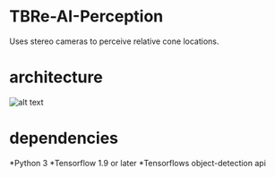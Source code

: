 # TBRe-AI-Perception
Uses stereo cameras to perceive relative cone locations.

# architecture
![alt text](https://github.com/Joe-Withers/TBRe-AI-Perception/edit/master/architecture.png)

# dependencies
*Python 3
*Tensorflow 1.9 or later
*Tensorflows object-detection api
